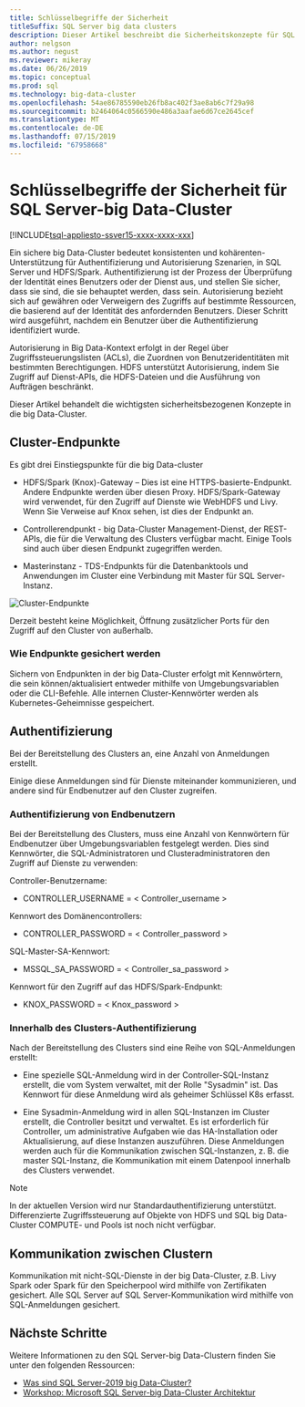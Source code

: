 ```yaml
---
title: Schlüsselbegriffe der Sicherheit
titleSuffix: SQL Server big data clusters
description: Dieser Artikel beschreibt die Sicherheitskonzepte für SQL Server-2019 big Data-Cluster (Vorschau). Dies schließt ein, die die clusterendpunkte und die clusterauthentifizierung beschreibt.
author: nelgson
ms.author: negust
ms.reviewer: mikeray
ms.date: 06/26/2019
ms.topic: conceptual
ms.prod: sql
ms.technology: big-data-cluster
ms.openlocfilehash: 54ae86785590eb26fb8ac402f3ae8ab6c7f29a98
ms.sourcegitcommit: b2464064c0566590e486a3aafae6d67ce2645cef
ms.translationtype: MT
ms.contentlocale: de-DE
ms.lasthandoff: 07/15/2019
ms.locfileid: "67958668"
---
```

# <a name="security-concepts-for-sql-server-big-data-clusters"></a>Schlüsselbegriffe der Sicherheit für SQL Server-big Data-Cluster

[!INCLUDE[tsql-appliesto-ssver15-xxxx-xxxx-xxx](../includes/tsql-appliesto-ssver15-xxxx-xxxx-xxx.md)]

Ein sichere big Data-Cluster bedeutet konsistenten und kohärenten-Unterstützung für Authentifizierung und Autorisierung Szenarien, in SQL Server und HDFS/Spark. Authentifizierung ist der Prozess der Überprüfung der Identität eines Benutzers oder der Dienst aus, und stellen Sie sicher, dass sie sind, die sie behauptet werden, dass sein. Autorisierung bezieht sich auf gewähren oder Verweigern des Zugriffs auf bestimmte Ressourcen, die basierend auf der Identität des anfordernden Benutzers. Dieser Schritt wird ausgeführt, nachdem ein Benutzer über die Authentifizierung identifiziert wurde.

Autorisierung in Big Data-Kontext erfolgt in der Regel über Zugriffssteuerungslisten (ACLs), die Zuordnen von Benutzeridentitäten mit bestimmten Berechtigungen. HDFS unterstützt Autorisierung, indem Sie Zugriff auf Dienst-APIs, die HDFS-Dateien und die Ausführung von Aufträgen beschränkt.

Dieser Artikel behandelt die wichtigsten sicherheitsbezogenen Konzepte in die big Data-Cluster.

## <a name="cluster-endpoints"></a>Cluster-Endpunkte

Es gibt drei Einstiegspunkte für die big Data-cluster

* HDFS/Spark (Knox)-Gateway – Dies ist eine HTTPS-basierte-Endpunkt. Andere Endpunkte werden über diesen Proxy. HDFS/Spark-Gateway wird verwendet, für den Zugriff auf Dienste wie WebHDFS und Livy. Wenn Sie Verweise auf Knox sehen, ist dies der Endpunkt an.

* Controllerendpunkt - big Data-Cluster Management-Dienst, der REST-APIs, die für die Verwaltung des Clusters verfügbar macht. Einige Tools sind auch über diesen Endpunkt zugegriffen werden.

* Masterinstanz - TDS-Endpunkts für die Datenbanktools und Anwendungen im Cluster eine Verbindung mit Master für SQL Server-Instanz.

![Cluster-Endpunkte](media/concept-security/cluster_endpoints.png)

Derzeit besteht keine Möglichkeit, Öffnung zusätzlicher Ports für den Zugriff auf den Cluster von außerhalb.

### <a name="how-endpoints-are-secured"></a>Wie Endpunkte gesichert werden

Sichern von Endpunkten in der big Data-Cluster erfolgt mit Kennwörtern, die sein können/aktualisiert entweder mithilfe von Umgebungsvariablen oder die CLI-Befehle. Alle internen Cluster-Kennwörter werden als Kubernetes-Geheimnisse gespeichert.  

## <a name="authentication"></a>Authentifizierung

Bei der Bereitstellung des Clusters an, eine Anzahl von Anmeldungen erstellt.

Einige diese Anmeldungen sind für Dienste miteinander kommunizieren, und andere sind für Endbenutzer auf den Cluster zugreifen.

### <a name="end-user-authentication"></a>Authentifizierung von Endbenutzern
Bei der Bereitstellung des Clusters, muss eine Anzahl von Kennwörtern für Endbenutzer über Umgebungsvariablen festgelegt werden. Dies sind Kennwörter, die SQL-Administratoren und Clusteradministratoren den Zugriff auf Dienste zu verwenden:

Controller-Benutzername:
 + CONTROLLER_USERNAME = < Controller_username >

Kennwort des Domänencontrollers:  
 + CONTROLLER_PASSWORD = < Controller_password >

SQL-Master-SA-Kennwort: 
 + MSSQL_SA_PASSWORD = < Controller_sa_password >

Kennwort für den Zugriff auf das HDFS/Spark-Endpunkt:
 + KNOX_PASSWORD = < Knox_password >

### <a name="intra-cluster-authentication"></a>Innerhalb des Clusters-Authentifizierung

Nach der Bereitstellung des Clusters sind eine Reihe von SQL-Anmeldungen erstellt:

* Eine spezielle SQL-Anmeldung wird in der Controller-SQL-Instanz erstellt, die vom System verwaltet, mit der Rolle "Sysadmin" ist. Das Kennwort für diese Anmeldung wird als geheimer Schlüssel K8s erfasst.

* Eine Sysadmin-Anmeldung wird in allen SQL-Instanzen im Cluster erstellt, die Controller besitzt und verwaltet. Es ist erforderlich für Controller, um administrative Aufgaben wie das HA-Installation oder Aktualisierung, auf diese Instanzen auszuführen. Diese Anmeldungen werden auch für die Kommunikation zwischen SQL-Instanzen, z. B. die master SQL-Instanz, die Kommunikation mit einem Datenpool innerhalb des Clusters verwendet.

> [!NOTE]
> In der aktuellen Version wird nur Standardauthentifizierung unterstützt. Differenzierte Zugriffssteuerung auf Objekte von HDFS und SQL big Data-Cluster COMPUTE- und Pools ist noch nicht verfügbar.

## <a name="intra-cluster-communication"></a>Kommunikation zwischen Clustern

Kommunikation mit nicht-SQL-Dienste in der big Data-Cluster, z.B. Livy Spark oder Spark für den Speicherpool wird mithilfe von Zertifikaten gesichert. Alle SQL Server auf SQL Server-Kommunikation wird mithilfe von SQL-Anmeldungen gesichert.

## <a name="next-steps"></a>Nächste Schritte

Weitere Informationen zu den SQL Server-big Data-Clustern finden Sie unter den folgenden Ressourcen:

- [Was sind SQL Server-2019 big Data-Cluster?](big-data-cluster-overview.md)
- [Workshop: Microsoft SQL Server-big Data-Cluster Architektur](https://github.com/Microsoft/sqlworkshops/tree/master/sqlserver2019bigdataclusters)
